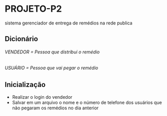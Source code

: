 # PROJETO-P2

sistema gerenciador de entrega de remédios na rede publica

## Dicionário

###### VENDEDOR = Pessoa que distribui o remédio

###### USUÁRIO = Pessoa que vai pegar o remédio

## Inicialização

- Realizar o login do vendedor
- Salvar em um arquivo o nome e o número de telefone dos usuários que não pegaram os remédios no dia anterior
